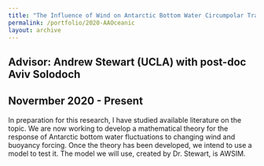 ```yaml
---
title: "The Influence of Wind on Antarctic Bottom Water Circumpolar Transport"
permalink: /portfolio/2020-AAOceanic
layout: archive
---
```

Advisor: Andrew Stewart (UCLA) with post-doc Aviv Solodoch
---
**Novermber 2020 - Present**
---
In preparation for this research, I have studied available literature on the topic. We are now working to develop a mathematical theory for the response of Antarctic bottom water fluctuations to changing wind and buoyancy forcing. Once the theory has been developed, we intend to use a model to test it. The model we will use, created by Dr. Stewart, is AWSIM.